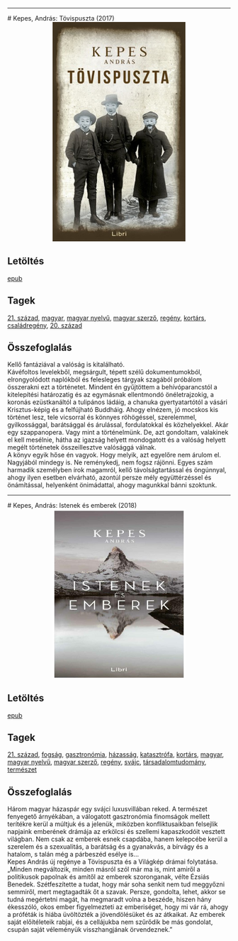 <hr/>
# <a name="id_109">Kepes, András: Tövispuszta (2017)</a>
<center><img src="https://github.com/BercziSandor/calibre_lib/raw/main/main/Kepes%2C%20Andras/Tovispuszta%20%28109%29/cover.jpg" alt="cover" width="300"/></center>

## Letöltés
[epub](https://github.com/BercziSandor/calibre_lib/raw/main/main/Kepes%2C%20Andras/Tovispuszta%20%28109%29/Tovispuszta%20-%20Kepes%2C%20Andras.epub)

## Tagek
[21. század](https://github.com/berczisandor/calibre_lib/blob/main/main/_tags/21.%20sz%c3%a1zad.md), [magyar](https://github.com/berczisandor/calibre_lib/blob/main/main/_tags/magyar.md), [magyar nyelvű](https://github.com/berczisandor/calibre_lib/blob/main/main/_tags/magyar%20nyelv%c5%b1.md), [magyar szerző](https://github.com/berczisandor/calibre_lib/blob/main/main/_tags/magyar%20szerz%c5%91.md), [regény](https://github.com/berczisandor/calibre_lib/blob/main/main/_tags/reg%c3%a9ny.md), [kortárs](https://github.com/berczisandor/calibre_lib/blob/main/main/_tags/kort%c3%a1rs.md), [családregény](https://github.com/berczisandor/calibre_lib/blob/main/main/_tags/csal%c3%a1dreg%c3%a9ny.md), [20. század](https://github.com/berczisandor/calibre_lib/blob/main/main/_tags/20.%20sz%c3%a1zad.md)

## Összefoglalás
<div>
<p>Kellő ​fantáziával a valóság is kitalálható.<br>Kávéfoltos levelekből, megsárgult, tépett szélű dokumentumokból, elrongyolódott naplókból és felesleges tárgyak szagából próbálom összerakni ezt a történetet. Mindent én gyűjtöttem a behívóparancstól a kitelepítési határozatig és az egymásnak ellentmondó önéletrajzokig, a koronás ezüstkanáltól a tulipános ládáig, a chanuka gyertyatartótól a vásári Krisztus-képig és a felfújható Buddháig. Ahogy elnézem, jó mocskos kis történet lesz, tele vicsorral és könnyes röhögéssel, szerelemmel, gyilkossággal, barátsággal és árulással, fordulatokkal és közhelyekkel. Akár egy szappanopera. Vagy mint a történelmünk. De, azt gondoltam, valakinek el kell mesélnie, hátha az igazság helyett mondogatott és a valóság helyett megélt történetek összeillesztve valósággá válnak.<br>A könyv egyik hőse én vagyok. Hogy melyik, azt egyelőre nem árulom el. Nagyjából mindegy is. Ne reménykedj, nem fogsz rájönni. Egyes szám harmadik személyben írok magamról, kellő távolságtartással és öngúnnyal, ahogy ilyen esetben elvárható, azontúl persze mély együttérzéssel és önámítással, helyenként önimádattal, ahogy magunkkal bánni szoktunk.</p></div>


<hr/>
# <a name="id_1232">Kepes, András: Istenek és emberek (2018)</a>
<center><img src="https://github.com/BercziSandor/calibre_lib/raw/main/main/Kepes%2C%20Andras/Istenek%20es%20emberek%20%281232%29/cover.jpg" alt="cover" width="300"/></center>

## Letöltés
[epub](https://github.com/BercziSandor/calibre_lib/raw/main/main/Kepes%2C%20Andras/Istenek%20es%20emberek%20%281232%29/Istenek%20es%20emberek%20-%20Kepes%2C%20Andras.epub)

## Tagek
[21. század](https://github.com/berczisandor/calibre_lib/blob/main/main/_tags/21.%20sz%c3%a1zad.md), [fogság](https://github.com/berczisandor/calibre_lib/blob/main/main/_tags/fogs%c3%a1g.md), [gasztronómia](https://github.com/berczisandor/calibre_lib/blob/main/main/_tags/gasztron%c3%b3mia.md), [házasság](https://github.com/berczisandor/calibre_lib/blob/main/main/_tags/h%c3%a1zass%c3%a1g.md), [katasztrófa](https://github.com/berczisandor/calibre_lib/blob/main/main/_tags/katasztr%c3%b3fa.md), [kortárs](https://github.com/berczisandor/calibre_lib/blob/main/main/_tags/kort%c3%a1rs.md), [magyar](https://github.com/berczisandor/calibre_lib/blob/main/main/_tags/magyar.md), [magyar nyelvű](https://github.com/berczisandor/calibre_lib/blob/main/main/_tags/magyar%20nyelv%c5%b1.md), [magyar szerző](https://github.com/berczisandor/calibre_lib/blob/main/main/_tags/magyar%20szerz%c5%91.md), [regény](https://github.com/berczisandor/calibre_lib/blob/main/main/_tags/reg%c3%a9ny.md), [svájc](https://github.com/berczisandor/calibre_lib/blob/main/main/_tags/sv%c3%a1jc.md), [társadalomtudomány](https://github.com/berczisandor/calibre_lib/blob/main/main/_tags/t%c3%a1rsadalomtudom%c3%a1ny.md), [természet](https://github.com/berczisandor/calibre_lib/blob/main/main/_tags/term%c3%a9szet.md)

## Összefoglalás
<div>
<p>Három ​magyar házaspár egy svájci luxusvillában reked. A természet fenyegető árnyékában, a válogatott gasztronómia finomságok mellett terítékre kerül a múltjuk és a jelenük, miközben konfliktusaikban felsejlik napjaink emberének drámája az erkölcsi és szellemi kapaszkodóit vesztett világban. Nem csak az emberek esnek csapdába, hanem kelepcébe kerül a szerelem és a szexualitás, a barátság és a gyanakvás, a bírvágy és a hatalom, s talán még a párbeszéd esélye is…<br>Kepes András új regénye a Tövispuszta és a Világkép drámai folytatása.<br>„Minden megváltozik, minden másról szól már ma is, mint amiről a politikusok papolnak és amitől az emberek szoronganak, vélte Ézsiás Benedek. Szétfeszítette a tudat, hogy már soha senkit nem tud meggyőzni semmiről, mert megtagadták őt a szavak. Persze, gondolta, lehet, akkor se tudná megértetni magát, ha megmaradt volna a beszéde, hiszen hány ékesszóló, okos ember figyelmezteti az emberiséget, hogy mi vár rá, ahogy a próféták is hiába üvöltözték a jövendölésüket és az átkaikat. Az emberek saját előítéleteik rabjai, és a cellájukba nem szűrődik be más gondolat, csupán saját véleményük visszhangjának örvendeznek.”</p></div>


